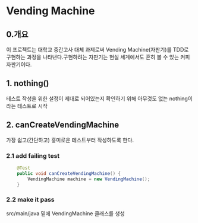 # Vending Machine

## 0.개요

이 프로젝트는 대학교 중간고사 대체 과제로써 Vending Machine(자판기)를 TDD로 구현하는 과정을 나타낸다.구현하려는 자판기는 현실 세계에서도 흔히 볼 수 있는 커피 자판기이다.



## 1. nothing()

테스트 작성을 위한 설정이 제대로 되어있는지 확인하기 위해 아무것도 없는 nothing이라는 테스트로 시작



## 2. canCreateVendingMachine

가장 쉽고(간단하고) 흥미로운 테스트부터 작성하도록 한다.

### 2.1 add failing test

```java
	@Test
    public void canCreateVendingMachine() {
        VendingMachine machine = new VendingMachine();
    }
```

### 2.2 make it pass

src/main/java 밑에 VendingMachine 클래스를 생성

